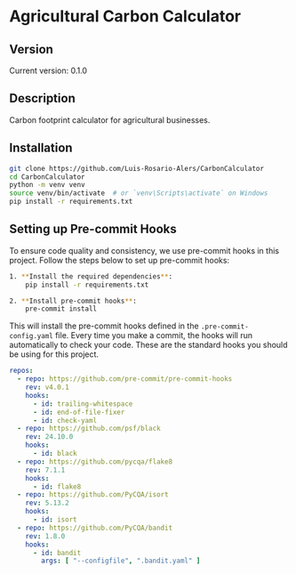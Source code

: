 # Agricultural Carbon Calculator

## Version
Current version: 0.1.0

## Description
Carbon footprint calculator for agricultural businesses.

## Installation
```bash
git clone https://github.com/Luis-Rosario-Alers/CarbonCalculator
cd CarbonCalculator
python -m venv venv
source venv/bin/activate  # or `venv\Scripts\activate` on Windows
pip install -r requirements.txt
````

## Setting up Pre-commit Hooks

To ensure code quality and consistency, we use pre-commit hooks in this project. Follow the steps below to set up pre-commit hooks:
```bash
1. **Install the required dependencies**:
    pip install -r requirements.txt

2. **Install pre-commit hooks**:
    pre-commit install
````
This will install the pre-commit hooks defined in the `.pre-commit-config.yaml` file. Every time you make a commit, the hooks will run automatically to check your code.
These are the standard hooks you should be using for this project.
```yaml
repos:
  - repo: https://github.com/pre-commit/pre-commit-hooks
    rev: v4.0.1
    hooks:
      - id: trailing-whitespace
      - id: end-of-file-fixer
      - id: check-yaml
  - repo: https://github.com/psf/black
    rev: 24.10.0
    hooks:
      - id: black
  - repo: https://github.com/pycqa/flake8
    rev: 7.1.1
    hooks:
      - id: flake8
  - repo: https://github.com/PyCQA/isort
    rev: 5.13.2
    hooks:
      - id: isort
  - repo: https://github.com/PyCQA/bandit
    rev: 1.8.0
    hooks:
      - id: bandit
        args: [ "--configfile", ".bandit.yaml" ]
